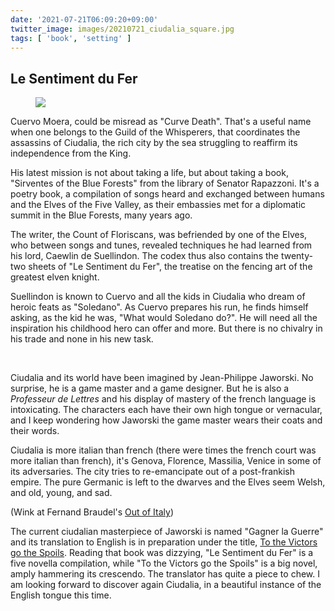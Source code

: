 ```yaml
---
date: '2021-07-21T06:09:20+09:00'
twitter_image: images/20210721_ciudalia_square.jpg
tags: [ 'book', 'setting' ]
---
```


## Le Sentiment du Fer

<figure class="right">
<a href="images/20210721_fer.jpg"><img src="images/20210721_fer.jpg" loading="lazy" /></a>
<figcaption>
</figcaption>
</figure>

Cuervo Moera, could be misread as "Curve Death". That's a useful name when one belongs to the Guild of the Whisperers, that coordinates the assassins of Ciudalia, the rich city by the sea struggling to reaffirm its independence from the King.

His latest mission is not about taking a life, but about taking a book, "Sirventes of the Blue Forests" from the library of Senator Rapazzoni. It's a poetry book, a compilation of songs heard and exchanged between humans and the Elves of the Five Valley, as their embassies met for a diplomatic summit in the Blue Forests, many years ago.

The writer, the Count of Floriscans, was befriended by one of the Elves, who between songs and tunes, revealed techniques he had learned from his lord, Caewlin de Suellindon. The codex thus also contains the twenty-two sheets of "Le Sentiment du Fer", the treatise on the fencing art of the greatest elven knight.

Suellindon is known to Cuervo and all the kids in Ciudalia who dream of heroic feats as "Soledano". As Cuervo prepares his run, he finds himself asking, as the kid he was, "What would Soledano do?". He will need all the inspiration his childhood hero can offer and more. But there is no chivalry in his trade and none in his new task.

&nbsp;

Ciudalia and its world have been imagined by Jean-Philippe Jaworski. No surprise, he is a game master and a game designer. But he is also a _Professeur de Lettres_ and his display of mastery of the french language is intoxicating. The characters each have their own high tongue or vernacular, and I keep wondering how Jaworski the game master wears their coats and their words.

Ciudalia is more italian than french (there were times the french court was more italian than french), it's Genova, Florence, Massilia, Venice in some of its adversaries. The city tries to re-emancipate out of a post-frankish empire. The pure Germanic is left to the dwarves and the Elves seem Welsh, and old, young, and sad.

(Wink at Fernand Braudel's [Out of Italy](https://www.globalpolicyjournal.com/blog/07/08/2020/darkness-illuminated-world-italy-braudel))

The current ciudalian masterpiece of Jaworski is named "Gagner la Guerre" and its translation to English is in preparation under the title, [To the Victors go the Spoils](https://www.moutons-electriques.fr/english-1). Reading that book was dizzying, "Le Sentiment du Fer" is a five novella compilation, while "To the Victors go the Spoils" is a big novel, amply hammering its crescendo. The translator has quite a piece to chew. I am looking forward to discover again Ciudalia, in a beautiful instance of the English tongue this time.

